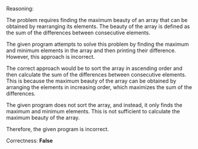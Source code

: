 Reasoning:

The problem requires finding the maximum beauty of an array that can be obtained by rearranging its elements. The beauty of the array is defined as the sum of the differences between consecutive elements.

The given program attempts to solve this problem by finding the maximum and minimum elements in the array and then printing their difference. However, this approach is incorrect.

The correct approach would be to sort the array in ascending order and then calculate the sum of the differences between consecutive elements. This is because the maximum beauty of the array can be obtained by arranging the elements in increasing order, which maximizes the sum of the differences.

The given program does not sort the array, and instead, it only finds the maximum and minimum elements. This is not sufficient to calculate the maximum beauty of the array.

Therefore, the given program is incorrect.

Correctness: **False**
